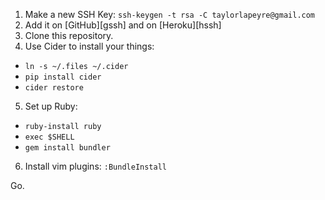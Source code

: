 1. Make a new SSH Key: `ssh-keygen -t rsa -C taylorlapeyre@gmail.com`
2. Add it on [GitHub][gssh] and on [Heroku][hssh]
3. Clone this repository.
4. Use Cider to install your things:
  - `ln -s ~/.files ~/.cider`
  - `pip install cider`
  - `cider restore`
5. Set up Ruby:
  - `ruby-install ruby`
  - `exec $SHELL`
  - `gem install bundler`
6. Install vim plugins: `:BundleInstall`

Go.
